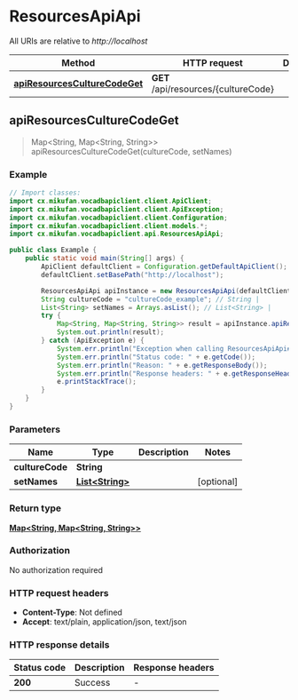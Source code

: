 # ResourcesApiApi

All URIs are relative to *http://localhost*

Method | HTTP request | Description
------------- | ------------- | -------------
[**apiResourcesCultureCodeGet**](ResourcesApiApi.md#apiResourcesCultureCodeGet) | **GET** /api/resources/{cultureCode} | 



## apiResourcesCultureCodeGet

> Map&lt;String, Map&lt;String, String&gt;&gt; apiResourcesCultureCodeGet(cultureCode, setNames)



### Example

```java
// Import classes:
import cx.mikufan.vocadbapiclient.client.ApiClient;
import cx.mikufan.vocadbapiclient.client.ApiException;
import cx.mikufan.vocadbapiclient.client.Configuration;
import cx.mikufan.vocadbapiclient.client.models.*;
import cx.mikufan.vocadbapiclient.api.ResourcesApiApi;

public class Example {
    public static void main(String[] args) {
        ApiClient defaultClient = Configuration.getDefaultApiClient();
        defaultClient.setBasePath("http://localhost");

        ResourcesApiApi apiInstance = new ResourcesApiApi(defaultClient);
        String cultureCode = "cultureCode_example"; // String | 
        List<String> setNames = Arrays.asList(); // List<String> | 
        try {
            Map<String, Map<String, String>> result = apiInstance.apiResourcesCultureCodeGet(cultureCode, setNames);
            System.out.println(result);
        } catch (ApiException e) {
            System.err.println("Exception when calling ResourcesApiApi#apiResourcesCultureCodeGet");
            System.err.println("Status code: " + e.getCode());
            System.err.println("Reason: " + e.getResponseBody());
            System.err.println("Response headers: " + e.getResponseHeaders());
            e.printStackTrace();
        }
    }
}
```

### Parameters


Name | Type | Description  | Notes
------------- | ------------- | ------------- | -------------
 **cultureCode** | **String**|  |
 **setNames** | [**List&lt;String&gt;**](String.md)|  | [optional]

### Return type

[**Map&lt;String, Map&lt;String, String&gt;&gt;**](Map.md)

### Authorization

No authorization required

### HTTP request headers

- **Content-Type**: Not defined
- **Accept**: text/plain, application/json, text/json

### HTTP response details
| Status code | Description | Response headers |
|-------------|-------------|------------------|
| **200** | Success |  -  |

